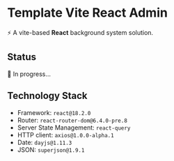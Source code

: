 # Template Vite React Admin

⚡️ A vite-based **React** background system solution.

## Status

🚧 In progress...

## Technology Stack

- Framework: `react@18.2.0`
- Router: `react-router-dom@6.4.0-pre.8`
- Server State Management: `react-query`
- HTTP client: `axios@1.0.0-alpha.1`
- Date: `dayjs@1.11.3`
- JSON: `superjson@1.9.1`
